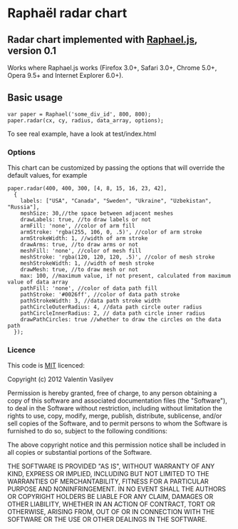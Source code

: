# Raphaël radar chart

## Radar chart implemented with [Raphael.js][raphael], version 0.1

Works where Raphael.js works (Firefox 3.0+, Safari 3.0+, Chrome 5.0+, Opera 9.5+ and Internet Explorer 6.0+).

## Basic usage

``` 
var paper = Raphael('some_div_id', 800, 800);
paper.radar(cx, cy, radius, data_array, options);
```

To see real example, have a look at test/index.html 

### Options

This chart can be customized by passing the options that will override the default values, for example

``` 
paper.radar(400, 400, 300, [4, 8, 15, 16, 23, 42],
  {
    labels: ["USA", "Canada", "Sweden", "Ukraine", "Uzbekistan", "Russia"],
    meshSize: 30,//the space between adjacent meshes
    drawLabels: true, //to draw labels or not
    armFill: 'none', //color of arm fill
    armStroke: 'rgba(255, 106, 0, .5)', //color of arm stroke
    armStrokeWidth: 1, //width of arm stroke
    drawArms: true, //to draw arms or not
    meshFill: 'none', //color of mesh fill
    meshStroke: 'rgba(120, 120, 120, .5)', //color of mesh stroke
    meshStrokeWidth: 1, //width of mesh stroke
    drawMesh: true, //to draw mesh or not
    max: 100, //maximum value, if not present, calculated from maximum value of data array
    pathFill: 'none', //color of data path fill
    pathStroke: '#0026ff', //color of data path stroke
    pathStrokeWidth: 3, //data path stroke width
    pathCircleOuterRadius: 4, //data path circle outer radius
    pathCircleInnerRadius: 2, // data path circle inner radius
    drawPathCircles: true //whether to draw the circles on the data path 
  });
```

### Licence

This code is [MIT][mit] licenced:

Copyright (c) 2012 Valentin Vasilyev

Permission is hereby granted, free of charge, to any person obtaining a copy of this software and associated documentation files (the "Software"), to deal in the Software without restriction, including without limitation the rights to use, copy, modify, merge, publish, distribute, sublicense, and/or sell copies of the Software, and to permit persons to whom the Software is furnished to do so, subject to the following conditions:

The above copyright notice and this permission notice shall be included in all copies or substantial portions of the Software.

THE SOFTWARE IS PROVIDED "AS IS", WITHOUT WARRANTY OF ANY KIND, EXPRESS OR IMPLIED, INCLUDING BUT NOT LIMITED TO THE WARRANTIES OF MERCHANTABILITY, FITNESS FOR A PARTICULAR PURPOSE AND NONINFRINGEMENT. IN NO EVENT SHALL THE AUTHORS OR COPYRIGHT HOLDERS BE LIABLE FOR ANY CLAIM, DAMAGES OR OTHER LIABILITY, WHETHER IN AN ACTION OF CONTRACT, TORT OR OTHERWISE, ARISING FROM, OUT OF OR IN CONNECTION WITH THE SOFTWARE OR THE USE OR OTHER DEALINGS IN THE SOFTWARE.



[raphael]: http://raphaeljs.com/
[mit]: http://www.opensource.org/licenses/mit-license.php
